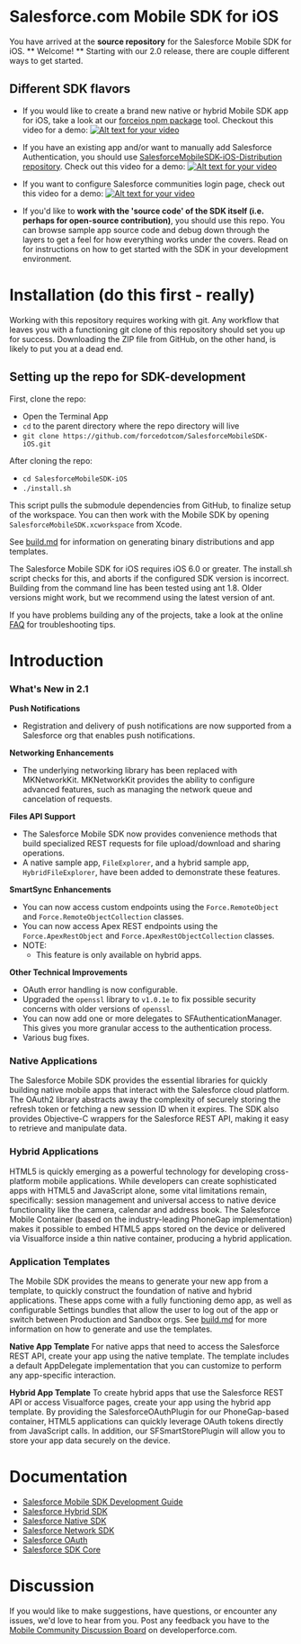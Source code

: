 # Salesforce.com Mobile SDK for iOS

You have arrived at the **source repository** for the Salesforce Mobile SDK for iOS. ** Welcome!  **
Starting with our 2.0 release, there are couple different ways to get started.

## Different SDK flavors
- If you would like to create a brand new native or hybrid Mobile SDK app for iOS, take a look at our [forceios npm package](https://npmjs.org/package/forceios) tool. Checkout this video for a demo:
[![Alt text for your video](http://img.youtube.com/vi/zNw59KEUF24/0.jpg)](http://www.youtube.com/watch?v=zNw59KEUF24)


- If you have an existing app and/or want to manually add Salesforce Authentication, you should use [SalesforceMobileSDK-iOS-Distribution repository](https://github.com/forcedotcom/SalesforceMobileSDK-iOS-Distribution). Check out this video for a demo:
[![Alt text for your video](http://img.youtube.com/vi/X4jhhmnvjAI/0.jpg)](http://www.youtube.com/watch?v=X4jhhmnvjAI)

- If you want to configure Salesforce communities login page, check out this video for a demo:
[![Alt text for your video](http://img.youtube.com/vi/USFPo2u7jpU/0.jpg)](http://www.youtube.com/watch?v=USFPo2u7jpU)


- If you'd like to **work with the 'source code' of the SDK itself (i.e. perhaps for open-source contribution)**, you should use this repo.  You can browse sample app source code and debug down through the layers to get a feel for how everything works under the covers.  Read on for instructions on how to get started with the SDK in your development environment.

Installation (do this first - really)
==
Working with this repository requires working with git.  Any workflow that leaves you with a functioning git clone of this repository should set you up for success.  Downloading the ZIP file from GitHub, on the other hand, is likely to put you at a dead end.

## Setting up the repo for SDK-development
First, clone the repo:

- Open the Terminal App
- `cd` to the parent directory where the repo directory will live
- `git clone https://github.com/forcedotcom/SalesforceMobileSDK-iOS.git`

After cloning the repo:

- `cd SalesforceMobileSDK-iOS`
- `./install.sh`

This script pulls the submodule dependencies from GitHub, to finalize setup of the workspace.  You can then work with the Mobile SDK by opening `SalesforceMobileSDK.xcworkspace` from Xcode.

See [build.md](build.md) for information on generating binary distributions and app templates.

The Salesforce Mobile SDK for iOS requires iOS 6.0 or greater.  The install.sh script checks for this, and aborts if the configured SDK version is incorrect.  Building from the command line has been tested using ant 1.8.  Older versions might work, but we recommend using the latest version of ant.

If you have problems building any of the projects, take a look at the online [FAQ](https://github.com/forcedotcom/SalesforceMobileSDK-iOS/wiki/FAQ) for troubleshooting tips.

Introduction
==

### What's New in 2.1

**Push Notifications**
- Registration and delivery of push notifications are now supported from a Salesforce org that enables push notifications.

**Networking Enhancements**
- The underlying networking library has been replaced with MKNetworkKit. MKNetworkKit provides the ability to configure advanced features, such as managing the network queue and cancelation of requests.

**Files API Support**
- The Salesforce Mobile SDK now provides convenience methods that build specialized REST requests for file upload/download and sharing operations.
- A native sample app, `FileExplorer`, and a hybrid sample app, `HybridFileExplorer`, have been added to demonstrate these features.

**SmartSync Enhancements**
- You can now access custom endpoints using the `Force.RemoteObject` and `Force.RemoteObjectCollection` classes.
- You can now access Apex REST endpoints using the `Force.ApexRestObject` and `Force.ApexRestObjectCollection` classes.
- NOTE:
	- This feature is only available on hybrid apps.

**Other Technical Improvements**
- OAuth error handling is now configurable.
- Upgraded the `openssl` library to `v1.0.1e` to fix possible security concerns with older versions of `openssl`.
- You can now add one or more delegates to SFAuthenticationManager. This gives you more granular access to the authentication process.
- Various bug fixes.

### Native Applications
The Salesforce Mobile SDK provides the essential libraries for quickly building native mobile apps that interact with the Salesforce cloud platform. The OAuth2 library abstracts away the complexity of securely storing the refresh token or fetching a new session ID when it expires. The SDK also provides Objective-C wrappers for the Salesforce REST API, making it easy to retrieve and manipulate data.

### Hybrid Applications
HTML5 is quickly emerging as a powerful technology for developing cross-platform mobile applications. While developers can create sophisticated apps with HTML5 and JavaScript alone, some vital limitations remain, specifically: session management and universal access to native device functionality like the camera, calendar and address book. The Salesforce Mobile Container (based on the industry-leading PhoneGap implementation) makes it possible to embed HTML5 apps stored on the device or delivered via Visualforce inside a thin native container, producing a hybrid application.

### Application Templates
The Mobile SDK provides the means to generate your new app from a template, to quickly construct the foundation of native and hybrid applications.  These apps come with a fully functioning demo app, as well as configurable Settings bundles that allow the user to log out of the app or switch between Production and Sandbox orgs.  See [build.md](build.md) for more information on how to generate and use the templates.

**Native App Template**
For native apps that need to access the Salesforce REST API, create your app using the native template.  The template includes a default AppDelegate implementation that you can customize to perform any app-specific interaction.

**Hybrid App Template**
To create hybrid apps that use the Salesforce REST API or access Visualforce pages, create your app using the hybrid app template. By providing the SalesforceOAuthPlugin for our PhoneGap-based container, HTML5 applications can quickly leverage OAuth tokens directly from JavaScript calls.  In addition, our SFSmartStorePlugin will allow you to store your app data securely on the device.

Documentation
==

* [Salesforce Mobile SDK Development Guide](https://github.com/forcedotcom/SalesforceMobileSDK-Shared/blob/master/doc/mobile_sdk.pdf?raw=true)
* [Salesforce Hybrid SDK](http://forcedotcom.github.io/SalesforceMobileSDK-iOS/Documentation/SalesforceHybridSDK/html/index.html)
* [Salesforce Native SDK](http://forcedotcom.github.io/SalesforceMobileSDK-iOS/Documentation/SalesforceNativeSDK/html/index.html)
* [Salesforce Network SDK](http://forcedotcom.github.io/SalesforceMobileSDK-iOS/Documentation/SalesforceNetworkSDK/html/index.html)
* [Salesforce OAuth](http://forcedotcom.github.io/SalesforceMobileSDK-iOS/Documentation/SalesforceOAuth/html/index.html)
* [Salesforce SDK Core](http://forcedotcom.github.io/SalesforceMobileSDK-iOS/Documentation/SalesforceSDKCore/html/index.html)


Discussion
==

If you would like to make suggestions, have questions, or encounter any issues, we'd love to hear from you. Post any feedback you have to the [Mobile Community Discussion Board](http://boards.developerforce.com/t5/Mobile/bd-p/mobile) on developerforce.com.
